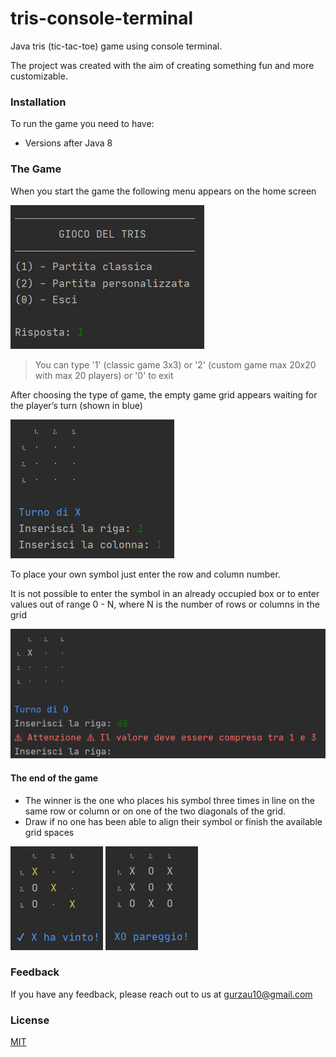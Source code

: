 # tris-console-terminal
Java tris (tic-tac-toe) game using console terminal.

The project was created with the aim of creating something fun and more customizable.

### Installation
To run the game you need to have:
* Versions after Java 8

### The Game
When you start the game the following menu appears on the home screen

![menu](./media/screenshot_menu.png)

>You can type '1' (classic game 3x3) or '2' (custom game max 20x20 with max 20 players) or '0' to exit

After choosing the type of game, the empty game grid appears waiting for the player’s turn (shown in blue)

![empty](./media/screenshot_empty.png)

To place your own symbol just enter the row and column number.

It is not possible to enter the symbol in an already occupied box or to enter values out of range 0 - N, where N is the number of rows or columns in the grid

![error](./media/screenshot_error.png)


#### The end of the game
- The winner is the one who places his symbol three times in line on the same row or column or on one of the two diagonals of the grid.
- Draw if no one has been able to align their symbol or finish the available grid spaces


![result](./media/screenshot_win.png) ![App Screenshot](./media/screenshot_pareggio.png)


### Feedback
If you have any feedback, please reach out to us at gurzau10@gmail.com

### License
[MIT](https://choosealicense.com/licenses/mit/)

